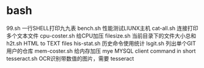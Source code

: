 # bash

99.sh  一行SHELL打印九九表
bench.sh 性能测试LIUNX主机
cat-all.sh 连接打印多个文本文件
cpu-coster.sh 给CPU加压
filesize.sh   当前目录下的文件大小总和
h2t.sh    HTML to TEXT files
his-stat.sh  历史命令使用统计
lsgit.sh  列出单个GIT用户的仓库
mem-coster.sh 给内存加压
mye           MYSQL client command in short
tesseract.sh OCR识别带数值的图片，需要 tesseract

